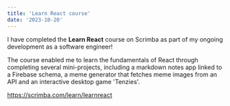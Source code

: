 ```yaml
---
title: 'Learn React course'
date: '2023-10-20'
---
```


I have completed the **Learn React** course on Scrimba as part of my ongoing development as a software engineer!

The course enabled me to learn the fundamentals of React through completing several mini-projects, including a markdown notes app linked to a Firebase schema, a meme generator that fetches meme images from an API and an interactive desktop game 'Tenzies'.

https://scrimba.com/learn/learnreact